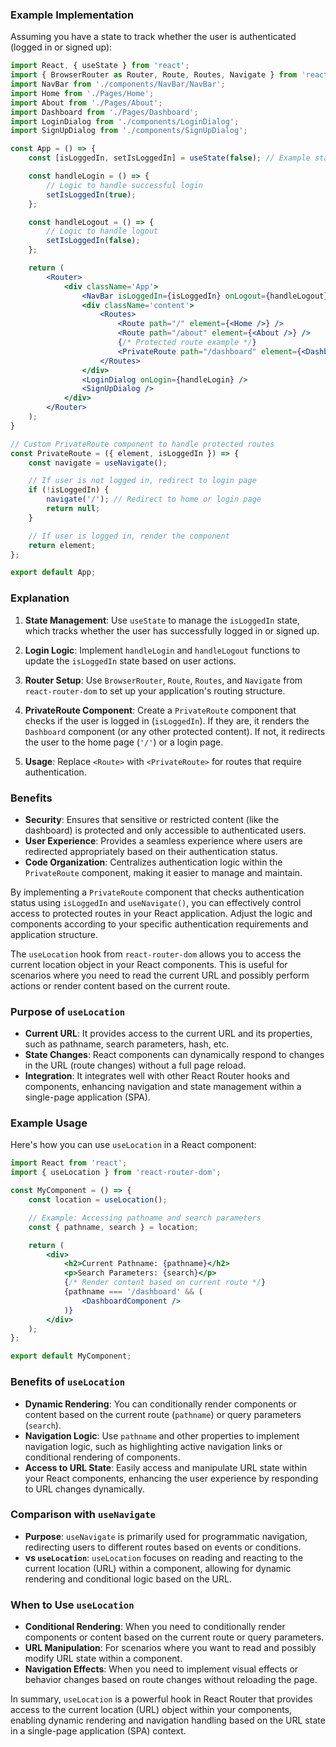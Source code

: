 <!-- Yes, you can definitely use `useNavigate()` to perform logic that prevents users from accessing certain routes (like `/dashboard`) until they have signed up or logged in. This is commonly achieved by implementing a check in your route rendering logic or within a component that handles protected routes. Here’s how you can approach it: -->

### Example Implementation

Assuming you have a state to track whether the user is authenticated (logged in or signed up):

```jsx
import React, { useState } from 'react';
import { BrowserRouter as Router, Route, Routes, Navigate } from 'react-router-dom';
import NavBar from './components/NavBar/NavBar';
import Home from './Pages/Home';
import About from './Pages/About';
import Dashboard from './Pages/Dashboard';
import LoginDialog from './components/LoginDialog';
import SignUpDialog from './components/SignUpDialog';

const App = () => {
    const [isLoggedIn, setIsLoggedIn] = useState(false); // Example state for authentication

    const handleLogin = () => {
        // Logic to handle successful login
        setIsLoggedIn(true);
    };

    const handleLogout = () => {
        // Logic to handle logout
        setIsLoggedIn(false);
    };

    return (
        <Router>
            <div className='App'>
                <NavBar isLoggedIn={isLoggedIn} onLogout={handleLogout} />
                <div className='content'>
                    <Routes>
                        <Route path="/" element={<Home />} />
                        <Route path="/about" element={<About />} />
                        {/* Protected route example */}
                        <PrivateRoute path="/dashboard" element={<Dashboard />} isLoggedIn={isLoggedIn} />
                    </Routes>
                </div>
                <LoginDialog onLogin={handleLogin} />
                <SignUpDialog />
            </div>
        </Router>
    );
}

// Custom PrivateRoute component to handle protected routes
const PrivateRoute = ({ element, isLoggedIn }) => {
    const navigate = useNavigate();

    // If user is not logged in, redirect to login page
    if (!isLoggedIn) {
        navigate('/'); // Redirect to home or login page
        return null;
    }

    // If user is logged in, render the component
    return element;
};

export default App;
```

### Explanation

1. **State Management**: Use `useState` to manage the `isLoggedIn` state, which tracks whether the user has successfully logged in or signed up.

2. **Login Logic**: Implement `handleLogin` and `handleLogout` functions to update the `isLoggedIn` state based on user actions.

3. **Router Setup**: Use `BrowserRouter`, `Route`, `Routes`, and `Navigate` from `react-router-dom` to set up your application's routing structure.

4. **PrivateRoute Component**: Create a `PrivateRoute` component that checks if the user is logged in (`isLoggedIn`). If they are, it renders the `Dashboard` component (or any other protected content). If not, it redirects the user to the home page (`'/'`) or a login page.

5. **Usage**: Replace `<Route>` with `<PrivateRoute>` for routes that require authentication.

### Benefits

- **Security**: Ensures that sensitive or restricted content (like the dashboard) is protected and only accessible to authenticated users.
- **User Experience**: Provides a seamless experience where users are redirected appropriately based on their authentication status.
- **Code Organization**: Centralizes authentication logic within the `PrivateRoute` component, making it easier to manage and maintain.

By implementing a `PrivateRoute` component that checks authentication status using `isLoggedIn` and `useNavigate()`, you can effectively control access to protected routes in your React application. Adjust the logic and components according to your specific authentication requirements and application structure.

The `useLocation` hook from `react-router-dom` allows you to access the current location object in your React components. This is useful for scenarios where you need to read the current URL and possibly perform actions or render content based on the current route.

### Purpose of `useLocation`

- **Current URL**: It provides access to the current URL and its properties, such as pathname, search parameters, hash, etc.
- **State Changes**: React components can dynamically respond to changes in the URL (route changes) without a full page reload.
- **Integration**: It integrates well with other React Router hooks and components, enhancing navigation and state management within a single-page application (SPA).

### Example Usage

Here's how you can use `useLocation` in a React component:

```jsx
import React from 'react';
import { useLocation } from 'react-router-dom';

const MyComponent = () => {
    const location = useLocation();

    // Example: Accessing pathname and search parameters
    const { pathname, search } = location;

    return (
        <div>
            <h2>Current Pathname: {pathname}</h2>
            <p>Search Parameters: {search}</p>
            {/* Render content based on current route */}
            {pathname === '/dashboard' && (
                <DashboardComponent />
            )}
        </div>
    );
};

export default MyComponent;
```

### Benefits of `useLocation`

- **Dynamic Rendering**: You can conditionally render components or content based on the current route (`pathname`) or query parameters (`search`).
- **Navigation Logic**: Use `pathname` and other properties to implement navigation logic, such as highlighting active navigation links or conditional rendering of components.
- **Access to URL State**: Easily access and manipulate URL state within your React components, enhancing the user experience by responding to URL changes dynamically.

### Comparison with `useNavigate`

- **Purpose**: `useNavigate` is primarily used for programmatic navigation, redirecting users to different routes based on events or conditions.
- **vs `useLocation`**: `useLocation` focuses on reading and reacting to the current location (URL) within a component, allowing for dynamic rendering and conditional logic based on the URL.

### When to Use `useLocation`

- **Conditional Rendering**: When you need to conditionally render components or content based on the current route or query parameters.
- **URL Manipulation**: For scenarios where you want to read and possibly modify URL state within a component.
- **Navigation Effects**: When you need to implement visual effects or behavior changes based on route changes without reloading the page.

In summary, `useLocation` is a powerful hook in React Router that provides access to the current location (URL) object within your components, enabling dynamic rendering and navigation handling based on the URL state in a single-page application (SPA) context.
